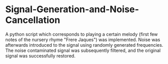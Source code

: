 # Signal-Generation-and-Noise-Cancellation
<p align = ”justify”>
A python script which corresponds to playing a certain melody (first few notes of the nursery rhyme "Frere Jaques") was implemented. Noise was afterwards introduced to the signal using randomly generated frequencies. The noise contaminated signal was subsequently filtered, and the original signal was successfully restored.
</p>
